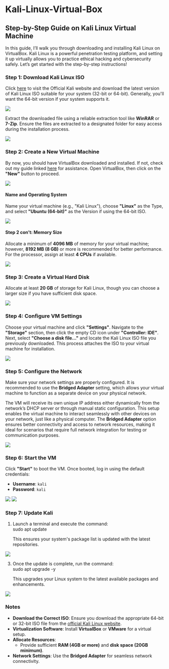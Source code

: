 # Kali-Linux-Virtual-Box

## Step-by-Step Guide on Kali Linux Virtual Machine

In this guide, I’ll walk you through downloading and installing Kali Linux on VirtualBox. Kali Linux is a powerful penetration testing platform, and setting it up virtually allows you to practice ethical hacking and cybersecurity safely. Let’s get started with the step-by-step instructions!


### Step 1: Download Kali Linux ISO
Click [here](https://www.kali.org/get-kali/) to visit the Official Kali website and download the latest version of Kali Linux ISO suitable for your system (32-bit or 64-bit). Generally, you'll want the 64-bit version if your system supports it.

<img src="Folder/kal1.png">

Extract the downloaded file using a reliable extraction tool like **WinRAR** or **7-Zip**. Ensure the files are extracted to a designated folder for easy access during the installation process.

<img src="Folder/kal2.jpg">

### Step 2: Create a New Virtual Machine
By now, you should have VirtualBox downloaded and installed. If not, check out my guide linked [here](#) for assistance. Open VirtualBox, then click on the **"New"** button to proceed.

<img src="Folder/kal 3.jpg">

#### Name and Operating System
Name your virtual machine (e.g., "Kali Linux"), choose **"Linux"** as the Type, and select **"Ubuntu (64-bit)"** as the Version if using the 64-bit ISO.

<img src="Folder/kal 4.png">

#### Step 2 con’t: Memory Size
Allocate a minimum of **4096 MB** of memory for your virtual machine; however, **8192 MB (8 GB)** or more is recommended for better performance. For the processor, assign at least **4 CPUs** if available.

<img src="Folder/kal 5.png">


### Step 3: Create a Virtual Hard Disk
Allocate at least **20 GB** of storage for Kali Linux, though you can choose a larger size if you have sufficient disk space.

<img src="Folder/kal 6.png">


### Step 4: Configure VM Settings
Choose your virtual machine and click **"Settings"**. Navigate to the **"Storage"** section, then click the empty CD icon under **"Controller: IDE"**. Next, select **"Choose a disk file..."** and locate the Kali Linux ISO file you previously downloaded. This process attaches the ISO to your virtual machine for installation.

<img src="Folder/kal 7.jpg">


### Step 5: Configure the Network
Make sure your network settings are properly configured. It is recommended to use the **Bridged Adapter** setting, which allows your virtual machine to function as a separate device on your physical network. 

The VM will receive its own unique IP address either dynamically from the network’s DHCP server or through manual static configuration. This setup enables the virtual machine to interact seamlessly with other devices on your network, just like a physical computer. The **Bridged Adapter** option ensures better connectivity and access to network resources, making it ideal for scenarios that require full network integration for testing or communication purposes.

<img src="Folder/kal 8.png">


### Step 6: Start the VM
Click **"Start"** to boot the VM. Once booted, log in using the default credentials:  
- **Username**: `kali`  
- **Password**: `kali`

<img src="Folder/kal 9.png">

<img src="Folder/kal 10.png">


### Step 7: Update Kali
1. Launch a terminal and execute the command:  
   sudo apt update
 
   This ensures your system's package list is updated with the latest repositories.

<img src="Folder/kal 11.png">

3. Once the update is complete, run the command:  
   sudo apt upgrade -y
  
   This upgrades your Linux system to the latest available packages and enhancements.

<img src="Folder/kal 12.png">

### Notes
- **Download the Correct ISO**: Ensure you download the appropriate 64-bit or 32-bit ISO file from the [official Kali Linux website](https://www.kali.org/get-kali/).
- **Virtualization Software**: Install **VirtualBox** or **VMware** for a virtual setup.
- **Allocate Resources**:
  - Provide sufficient **RAM (4GB or more)** and **disk space (20GB minimum)**.
- **Network Settings**: Use the **Bridged Adapter** for seamless network connectivity.
